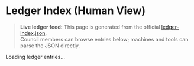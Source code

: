 # Ledger Index (Human View)

> **Live ledger feed:** This page is generated from the official [ledger-index.json](ledger-index.json).  
> Council members can browse entries below; machines and tools can parse the JSON directly.

<div id="ledger-target">Loading ledger entries…</div>

<script>
(function () {
  const mount = document.getElementById('ledger-target');

  function renderTable(entries) {
    if (!Array.isArray(entries) || entries.length === 0) {
      mount.textContent = 'No entries yet.';
      return;
    }
    const table = document.createElement('table');
    table.style.width = '100%';
    table.style.borderCollapse = 'collapse';
    const thead = document.createElement('thead');
    const headerRow = document.createElement('tr');
    ['Date','Title','File'].forEach(h => {
      const th = document.createElement('th');
      th.textContent = h;
      th.style.textAlign = 'left';
      th.style.padding = '8px 6px';
      th.style.borderBottom = '1px solid #ddd';
      headerRow.appendChild(th);
    });
    thead.appendChild(headerRow);
    table.appendChild(thead);

    const tbody = document.createElement('tbody');
    entries.forEach(e => {
      const tr = document.createElement('tr');

      function td(textOrNode) {
        const td = document.createElement('td');
        td.style.padding = '8px 6px';
        if (typeof textOrNode === 'string') td.textContent = textOrNode;
        else td.appendChild(textOrNode);
        return td;
      }

      const date = e.date || '';
      const title = e.title || e.id || '(untitled)';
      const file = e.file || '';

      const link = document.createElement('a');
      link.href = file;              // keep relative path, works in Pages
      link.textContent = file || '(missing)';

      tr.appendChild(td(date));
      tr.appendChild(td(title));
      tr.appendChild(td(link));
      tbody.appendChild(tr);
    });

    table.appendChild(tbody);
    mount.innerHTML = '';
    mount.appendChild(table);
  }

  fetch('ledger-index.json')
    .then(r => r.json())
    .then(json => renderTable(json.entries || []))
    .catch(err => {
      console.error(err);
      mount.textContent = 'Could not load ledger-index.json';
    });
})();
</script>
